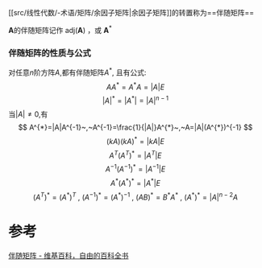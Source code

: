 
[[src/线性代数/-术语/矩阵/余因子矩阵|余因子矩阵]]的转置称为==伴随矩阵==

$\mathbf{A}$的伴随矩阵记作 $\mathrm{adj}(\mathbf{A})$ ，或  $\mathbf{A}^*$

### 伴随矩阵的性质与公式
对任意$n$阶方阵$A$,都有伴随矩阵$A^{*}$, 且有公式:
$$
AA^{*}=A^{*}A=|A|E
$$
$$
|A|^{*}=|A^{*}|=|A|^{n-1}
$$
当$|A|\neq 0$,有
$$
A^{*}=|A|A^{-1}~,~A^{-1}=\frac{1}{|A|}A^{*}~,~A=|A|(A^{*})^{-1}
$$
$$
(kA)(kA)^{*}=|kA|E
$$
$$
A^{T}(A^{T})^{*}=|A^{T}|E
$$
$$
A^{-1}(A^{-1})^{*}=|A^{-1}|E
$$
$$
A^{*}(A^{*})^{*}=|A^{*}|E
$$
$$
(A^{T})^{*}=(A^{*})^{T}~,~(A^{-1})^{*}=(A^{*})^{-1}~,~(AB)^{*}=B^{*}A^{*}~,~(A^{*})^{*}=|A|^{n-2}A
$$



# 参考
[伴随矩阵 - 维基百科，自由的百科全书](https://zh.wikipedia.org/wiki/%E4%BC%B4%E9%9A%8F%E7%9F%A9%E9%98%B5)
